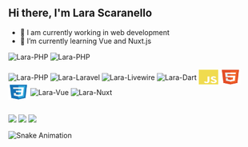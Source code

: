 ## Hi there, I'm Lara Scaranello

- 🔭 I am currently working in web development
- 🌱 I’m currently learning Vue and Nuxt.js

<div>
  <img align="center" alt="Lara-PHP" height="180em" src="https://github-readme-stats.vercel.app/api?username=LaraScaranello&show_icons=true&theme=dracula&include_all_commits=true&count_private=true">
  <img align="center" alt="Lara-PHP" height="180em" src="https://github-readme-stats.vercel.app/api/top-langs/?username=LaraScaranello&layout=compact&theme=dracula">
</div>

<div style="display: inline_block"><br>
  <img align="center" alt="Lara-PHP" height="30" width="40" src="https://cdn.jsdelivr.net/gh/devicons/devicon@latest/icons/php/php-original.svg">
  <img align="center" alt="Lara-Laravel" height="30" width="40" src="https://cdn.jsdelivr.net/gh/devicons/devicon@latest/icons/laravel/laravel-original.svg">
  <img align="center" alt="Lara-Livewire" height="30" width="40" src="https://cdn.jsdelivr.net/gh/devicons/devicon@latest/icons/livewire/livewire-original-wordmark.svg">
  <img align="center" alt="Lara-Dart" height="30" width="40" src="https://cdn.jsdelivr.net/gh/devicons/devicon@latest/icons/dart/dart-original.svg">
  <img align="center" alt="Lara-Js" height="30" width="40" src="https://raw.githubusercontent.com/devicons/devicon/master/icons/javascript/javascript-plain.svg">
  <img align="center" alt="Lara-HTML" height="30" width="40" src="https://raw.githubusercontent.com/devicons/devicon/master/icons/html5/html5-original.svg">
  <img align="center" alt="Lara-CSS" height="30" width="40" src="https://raw.githubusercontent.com/devicons/devicon/master/icons/css3/css3-original.svg">
  <img align="center" alt="Lara-Vue" height="30" width="40" src="https://cdn.jsdelivr.net/gh/devicons/devicon@latest/icons/vuejs/vuejs-original.svg">
  <img align="center" alt="Lara-Nuxt" height="30" width="40" src="https://cdn.jsdelivr.net/gh/devicons/devicon@latest/icons/nuxtjs/nuxtjs-original.svg">
</div>

##
 
<div> 
  <a href="https://instagram.com/_larascaranello" target="_blank"><img src="https://img.shields.io/badge/-Instagram-%23E4405F?style=for-the-badge&logo=instagram&logoColor=white" target="_blank"></a>
  <a href = "mailto:laraselena0911@gmail.com"><img src="https://img.shields.io/badge/-Gmail-%23333?style=for-the-badge&logo=gmail&logoColor=white" target="_blank"></a>
  <a href="https://www.linkedin.com/in/lara-selena-gonçalves-scaranello-239410224" target="_blank"><img src="https://img.shields.io/badge/-LinkedIn-%230077B5?style=for-the-badge&logo=linkedin&logoColor=white" target="_blank"></a> 
</div>

![Snake Animation](https://github.com/LaraScaranello/LaraScaranello/blob/output/github-contribution-grid-snake.svg)
